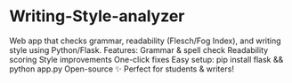 # Writing-Style-analyzer
Web app that checks grammar, readability (Flesch/Fog Index), and writing style using Python/Flask. Features:  Grammar &amp; spell check  Readability scoring  Style improvements  One-click fixes  Easy setup: pip install flask &amp;&amp; python app.py  Open-source ✨ Perfect for students &amp; writers!
